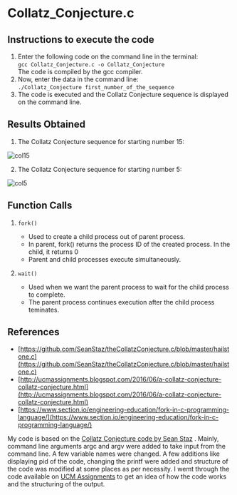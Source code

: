 # Collatz_Conjecture.c
## Instructions to execute the code

1. Enter the following code on the command line in the terminal: <br> ``` gcc Collatz_Conjecture.c -o Collatz_Conjecture ``` <br> The code is compiled by the gcc compiler.
2. Now, enter the data in the command line: <br> ``` ./Collatz_Conjecture first_number_of_the_sequence  ```
3. The code is executed and the Collatz Conjecture sequence is displayed on the command line.

## Results Obtained

1. The Collatz Conjecture sequence for starting number 15:

![col15](https://user-images.githubusercontent.com/72442915/142995922-600a4634-e67b-4a39-9c5a-fed617cf3cbe.jpg)



2. The Collatz Conjecture sequence for starting number 5:

![col5](https://user-images.githubusercontent.com/72442915/142996011-47b8745b-b4a1-42d6-a51a-4408cdaf7adb.jpg)

## Function Calls

1.  ``` fork() ```
    * Used to create a child process out of parent process.
    * In parent, fork() returns the process ID of the created process. In the child, it returns 0
    * Parent and child processes execute simultaneously.
  
2. ``` wait() ```
    * Used when we want the parent process to wait for the child process to complete.
    * The parent process continues execution after the child process teminates.

## References
  * [https://github.com/SeanStaz/theCollatzConjecture.c/blob/master/hailstone.c](https://github.com/SeanStaz/theCollatzConjecture.c/blob/master/hailstone.c) 
  * [http://ucmassignments.blogspot.com/2016/06/a-collatz-conjecture-collatz-conjecture.html](http://ucmassignments.blogspot.com/2016/06/a-collatz-conjecture-collatz-conjecture.html)
  * [https://www.section.io/engineering-education/fork-in-c-programming-language/](https://www.section.io/engineering-education/fork-in-c-programming-language/)

My code is based on the [Collatz Conjecture code by Sean Staz](https://github.com/SeanStaz/theCollatzConjecture.c/blob/master/hailstone.c) . Mainly, command line arguments argc and argv were added to take input from the command line. A few variable names were changed. A few additions like displaying pid of the code, changing the printf were added and structure of the code was modified at some places as per necessity. I wemt through the code available on [UCM Assignments](http://ucmassignments.blogspot.com/2016/06/a-collatz-conjecture-collatz-conjecture.html) to get an idea of how the code works and the structuring of the output.  

